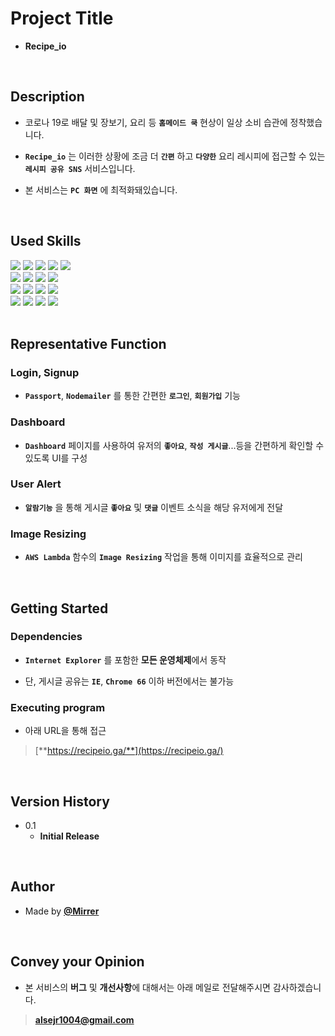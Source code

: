 # Project Title

* **Recipe_io**


<br />

## Description

* 코로나 19로 배달 및 장보기, 요리 등 **`홈메이드 쿡`** 현상이 일상 소비 습관에 정착했습니다.

* **`Recipe_io`** 는 이러한 상황에 조금 더 **`간편`** 하고 **`다양한`** 요리 레시피에 접근할 수 있는 **`레시피 공유 SNS`** 서비스입니다.

* 본 서비스는 **`PC 화면`** 에 최적화돼있습니다.

<br />


## Used Skills

<div style={{display: 'flex'}}>
   <img src="https://img.shields.io/badge/HTML-bcbcbc?style=flat-square&logo=HTML5&logoColor=white"/>
   <img src="https://img.shields.io/badge/CSS-bcbcbc?style=flat-square&logo=CSS3&logoColor=white"/>
   <img src="https://img.shields.io/badge/JAVASCRIPT-bcbcbc?style=flat-square&logo=JavaScript&logoColor=white"/>
   <img src="https://img.shields.io/badge/ANT DESIGN-bcbcbc?style=flat-square&logo=Ant Design&logoColor=white"/>
   <img src="https://img.shields.io/badge/STYLED COMPONENTS-bcbcbc?style=flat-square&logo=styled-components&logoColor=white"/>
</div>

<div style={{display: 'flex'}}>
   <img src="https://img.shields.io/badge/REACT-bcbcbc?style=flat-square&logo=React&logoColor=white"/>
   <img src="https://img.shields.io/badge/REDUX-bcbcbc?style=flat-square&logo=Redux&logoColor=white"/>
   <img src="https://img.shields.io/badge/REDUX SAGA-bcbcbc?style=flat-square&logo=Redux-Saga&logoColor=white"/>
   <img src="https://img.shields.io/badge/NEXT.JS-bcbcbc?style=flat-square&logo=Next.js&logoColor=white"/>   
</div>

<div style={{display: 'flex'}}>
   <img src="https://img.shields.io/badge/NODE.JS-bcbcbc?style=flat-square&logo=Node.js&logoColor=white"/>
   <img src="https://img.shields.io/badge/EXPRESS-bcbcbc?style=flat-square&logo=Express&logoColor=white"/>
   <img src="https://img.shields.io/badge/SEQUELIZE-bcbcbc?style=flat-square&logo=Sequelize&logoColor=white"/>
   <img src="https://img.shields.io/badge/MYSQL-bcbcbc?style=flat-square&logo=MySQL&logoColor=white"/>
</div>

<div style={{display: 'flex'}}>
   <img src="https://img.shields.io/badge/GIT-bcbcbc?style=flat-square&logo=Git&logoColor=white"/>
   <img src="https://img.shields.io/badge/GITHUB-bcbcbc?style=flat-square&logo=GitHub&logoColor=white"/>
   <img src="https://img.shields.io/badge/AWS-bcbcbc?style=flat-square&logo=Amazon AWS&logoColor=white"/>
   <img src="https://img.shields.io/badge/LAMBDA-bcbcbc?style=flat-square&logo=AWS Lambda&logoColor=white"/>
</div>

<br />

## Representative Function

### Login, Signup

* **`Passport`**, **`Nodemailer`** 를 통한 간편한 **`로그인`**, **`회원가입`** 기능

### Dashboard

* **`Dashboard`** 페이지를 사용하여 유저의 **`좋아요`**, **`작성 게시글`**...등을 간편하게 확인할 수 있도록 UI를 구성

### User Alert

* **`알람기능`** 을 통해 게시글 **`좋아요`** 및 **`댓글`** 이벤트 소식을 해당 유저에게 전달

### Image Resizing

* **`AWS Lambda`** 함수의 **`Image Resizing`** 작업을 통해 이미지를 효율적으로 관리


<br />


## Getting Started

### Dependencies

* **`Internet Explorer`** 를 포함한 **모든 운영체제**에서 동작

* 단, 게시글 공유는 **`IE`**, **`Chrome 66`** 이하 버전에서는 불가능

### Executing program

* 아래 URL을 통해 접근

> [**https://recipeio.ga/**](https://recipeio.ga/)


<br />

## Version History

* 0.1
    * **Initial Release**


<br />


## Author

* Made by [**@Mirrer**](https://www.instagram.com/mirrerlike_/)


<br />

## Convey your Opinion

* 본 서비스의 **버그** 및 **개선사항**에 대해서는 아래 메일로 전달해주시면 감사하겠습니다.

> [**alsejr1004@gmail.com**](mailto:alsejr1004@gmail.com)


<br />
